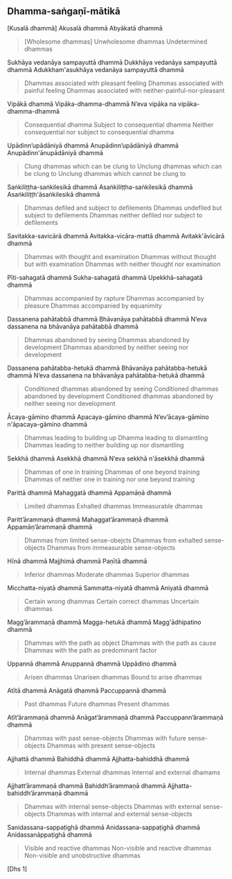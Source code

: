 ## Dhamma-saṅgaṇī-mātikā<a id="dhamma-sangani-matika"></a>

[Kusalā dhammā]
Akusalā dhammā
Abyākatā dhammā

<div class="english">

> [Wholesome dhammas]
> Unwholesome dhammas
> Undetermined dhammas

</div>

Sukhāya vedanāya sampayuttā dhammā
Dukkhāya vedanāya sampayuttā dhammā
Adukkham'asukhāya vedanāya sampayuttā dhammā

<div class="english">

> Dhammas associated with pleasant feeling
> Dhammas associated with painful feeling
> Dhammas associated with neither-painful-nor-pleasant

</div>

Vipākā dhammā
Vipāka-dhamma-dhammā
N’eva vipāka na vipāka-dhamma-dhammā

<div class="english">

> Consequential dhamma
> Subject to consequential dhamma
> Neither consequential nor subject to consequential dhamma

</div>

Upādinn’upādāniyā dhammā
Anupādinn’upādāniyā dhammā
Anupādinn'ānupādāniyā dhammā

<div class="english">

> Clung dhammas which can be clung to
> Unclung dhammas which can be clung to
> Unclung dhammas which cannot be clung to

</div>

Saṅkiliṭṭha-saṅkilesikā dhammā
Asaṅkiliṭṭha-saṅkilesikā dhammā
Asaṅkiliṭṭh'āsaṅkilesikā dhammā

<div class="english">

> Dhammas defiled and subject to defilements
> Dhammas undefiled but subject to defilements
> Dhammas neither defiled nor subject to defilements

</div>

Savitakka-savicārā dhammā
Avitakka-vicāra-mattā dhammā
Avitakk'āvicārā dhammā

<div class="english">

> Dhammas with thought and examination
> Dhammas without thought but with examination
> Dhammas with neither thought nor examination

</div>

Pīti-sahagatā dhammā
Sukha-sahagatā dhammā
Upekkhā-sahagatā dhammā

<div class="english">

> Dhammas accompanied by rapture
> Dhammas accompanied by pleasure
> Dhammas accompanied by equanimity

</div>

Dassanena pahātabbā dhammā
Bhāvanāya pahātabbā dhammā
N’eva dassanena na bhāvanāya pahātabbā dhammā

<div class="english">

> Dhammas abandoned by seeing
> Dhammas abandoned by development
> Dhammas abandoned by neither seeing nor development

</div>

Dassanena pahātabba-hetukā dhammā
Bhāvanāya pahātabba-hetukā dhammā
N’eva dassanena na bhāvanāya pahātabba-hetukā dhammā

<div class="english">

> Conditioned dhammas abandoned by seeing
> Conditioned dhammas abandoned by development
> Conditioned dhammas abandoned by neither seeing nor development

</div>

Ācaya-gāmino dhammā
Apacaya-gāmino dhammā
N’ev’ācaya-gāmino n'āpacaya-gāmino dhammā

<div class="english">

> Dhammas leading to building up
> Dhamma leading to dismantling
> Dhammas leading to neither building up nor dismantling

</div>

Sekkhā dhammā
Asekkhā dhammā
N’eva sekkhā n'āsekkhā dhammā

<div class="english">

> Dhammas of one in training
> Dhammas of one beyond training
> Dhammas of neither one in training nor one beyond training

</div>

Parittā dhammā
Mahaggatā dhammā
Appamāṇā dhammā

<div class="english">

> Limited dhammas
> Exhalted dhammas
> Immeasurable dhammas

</div>

Paritt’ārammaṇā dhammā
Mahaggat’ārammaṇā dhammā
Appamāṇ’ārammaṇā dhammā

<div class="english">

> Dhammas from limited sense-obejcts
> Dhammas from exhalted sense-objects
> Dhammas from immeasurable sense-objects

</div>

Hīnā dhammā
Majjhimā dhammā
Paṇītā dhammā

<div class="english">

> Inferior dhammas
> Moderate dhammas
> Superior dhammas

</div>

Micchatta-niyatā dhammā
Sammatta-niyatā dhammā
Aniyatā dhammā

<div class="english">

> Certain wrong dhammas
> Certain correct dhammas
> Uncertain dhammas

</div>

Magg’ārammaṇā dhammā
Magga-hetukā dhammā
Magg'ādhipatino dhammā

<div class="english">

> Dhammas with the path as object
> Dhammas with the path as cause
> Dhammas with the path as predominant factor

</div>

Uppannā dhammā
Anuppannā dhammā
Uppādino dhammā

<div class="english">

> Arisen dhammas
> Unarisen dhammas
> Bound to arise dhammas

</div>

Atītā dhammā
Anāgatā dhammā
Paccuppannā dhammā

<div class="english">

> Past dhammas
> Future dhammas
> Present dhammas

</div>

Atīt’ārammaṇā dhammā
Anāgat’ārammaṇā dhammā
Paccuppann’ārammaṇā dhammā

<div class="english">

> Dhammas with past sense-objects
> Dhammas with future sense-objects
> Dhammas with present sense-objects

</div>

Ajjhattā dhammā
Bahiddhā dhammā
Ajjhatta-bahiddhā dhammā

<div class="english">

> Internal dhammas
> External dhammas
> Internal and external dhamams

</div>

Ajjhatt’ārammaṇā dhammā
Bahiddh’ārammaṇā dhammā
Ajjhatta-bahiddh’ārammaṇā dhammā

<div class="english">

> Dhammas with internal sense-objects
> Dhammas with external sense-objects
> Dhammas with internal and external sense-objects

</div>

Sanidassana-sappaṭighā dhammā
Anidassana-sappaṭighā dhammā
Anidassanāppaṭighā dhammā

<div class="english">

> Visible and reactive dhammas
> Non-visible and reactive dhammas
> Non-visible and unobstructive dhammas

</div>

[Dhs 1]
